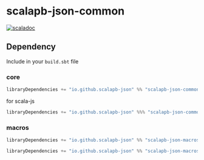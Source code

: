 # scalapb-json-common
[![scaladoc](https://javadoc.io/badge2/io.github.scalapb-json/scalapb-json-common_3/javadoc.svg)](https://javadoc.io/doc/io.github.scalapb-json/scalapb-json-common_3/latest/api/scalapb_json.html)

## Dependency

Include in your `build.sbt` file

### core

```scala
libraryDependencies += "io.github.scalapb-json" %% "scalapb-json-common" % "0.8.3"
```

for scala-js

```scala
libraryDependencies += "io.github.scalapb-json" %%% "scalapb-json-common" % "0.8.3"
```

### macros

```scala
libraryDependencies += "io.github.scalapb-json" %% "scalapb-json-macros" % "0.8.3"
```

```scala
libraryDependencies += "io.github.scalapb-json" %% "scalapb-json-macros-java" % "0.8.3"
```
